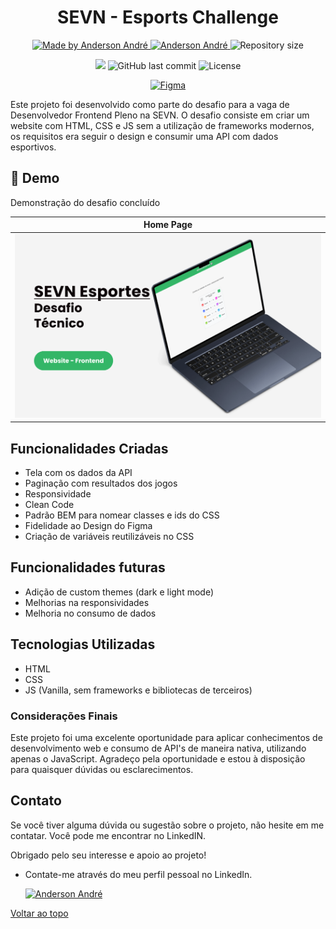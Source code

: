 <h1 align="center">SEVN - Esports Challenge</h1>

<p align="center">
  <a href="https://github.com/Anderson-Andre-P/sevn_esports">
    <img alt="Made by Anderson André" src="https://img.shields.io/badge/-Github-33b667?style=for-the-badge&logo=Github&logoColor=white&link=https://github.com/Anderson-Andre-P" />
  </a>
  <a href="https://www.linkedin.com/in/anderson-andre-pereira/">
      <img alt="Anderson André" src="https://img.shields.io/badge/-Anderson%20André-33b667?style=for-the-badge&logo=Linkedin&logoColor=white" />
   </a>
  <img alt="Repository size" src="https://img.shields.io/github/repo-size/Anderson-Andre-P/sevn_esports?style=for-the-badge&label=Repo%20Size:&labelColor=33b667&color=33b667">
  </p>

  <p align="center">
    <img src="https://img.shields.io/badge/sevn_esports-17.09.2024-33b667?style=for-the-badge&labelColor=33b667">
    <img alt="GitHub last commit" src="https://img.shields.io/github/last-commit/Anderson-Andre-P/sevn_esports?style=for-the-badge&label=last%20commit:&labelColor=33b667&color=33b667">
    <img alt="License" src="https://img.shields.io/badge/license-NONE-33b667?style=for-the-badge&labelColor=33b667&color=33b667">
</p>

<p align="center">
  <a href="https://www.figma.com/file/UkQAOE7UUIvSudYEqgYqfm/Vaga-Front-end-Pleno?type=design&node-id=0%3A1&mode=dev">
    <img alt="Figma" src="https://img.shields.io/badge/-Design_no_Figma-33b667?style=for-the-badge&logo=figma&logoColor=white&link=https://www.figma.com/file/UkQAOE7UUIvSudYEqgYqfm/Vaga-Front-end-Pleno?type=design&node-id=0%3A1&mode=dev" />
  </a>
</p>

Este projeto foi desenvolvido como parte do desafio para a vaga de Desenvolvedor Frontend Pleno na SEVN. O desafio consiste em criar um website com HTML, CSS e JS sem a utilização de frameworks modernos, os requisitos era seguir o design e consumir uma API com dados esportivos.

## :link: Demo

<p>Demonstração do desafio concluído</p>

|             Home Page             |
| :-------------------------------: |
| ![Home Page](/demo/Thumbnail.png) |

## Funcionalidades Criadas

- Tela com os dados da API
- Paginação com resultados dos jogos
- Responsividade
- Clean Code
- Padrão BEM para nomear classes e ids do CSS
- Fidelidade ao Design do Figma
- Criação de variáveis reutilizáveis no CSS

## Funcionalidades futuras

- Adição de custom themes (dark e light mode)
- Melhorias na responsividades
- Melhoria no consumo de dados

## Tecnologias Utilizadas

- HTML
- CSS
- JS (Vanilla, sem frameworks e bibliotecas de terceiros)

### Considerações Finais

Este projeto foi uma excelente oportunidade para aplicar conhecimentos de desenvolvimento web e consumo de API's de maneira nativa, utilizando apenas o JavaScript. Agradeço pela oportunidade e estou à disposição para quaisquer dúvidas ou esclarecimentos.

## Contato

Se você tiver alguma dúvida ou sugestão sobre o projeto, não hesite em me contatar. Você pode me encontrar no LinkedIN.

Obrigado pelo seu interesse e apoio ao projeto!

- Contate-me através do meu perfil pessoal no LinkedIn.

  <a href="https://www.linkedin.com/in/anderson-andre-pereira/">
  <img alt="Anderson André" src="https://img.shields.io/badge/-Anderson%20André-33b667?style=for-the-badge&logo=Linkedin&logoColor=white" />
  </a>

<a href="#top">Voltar ao topo</a>
